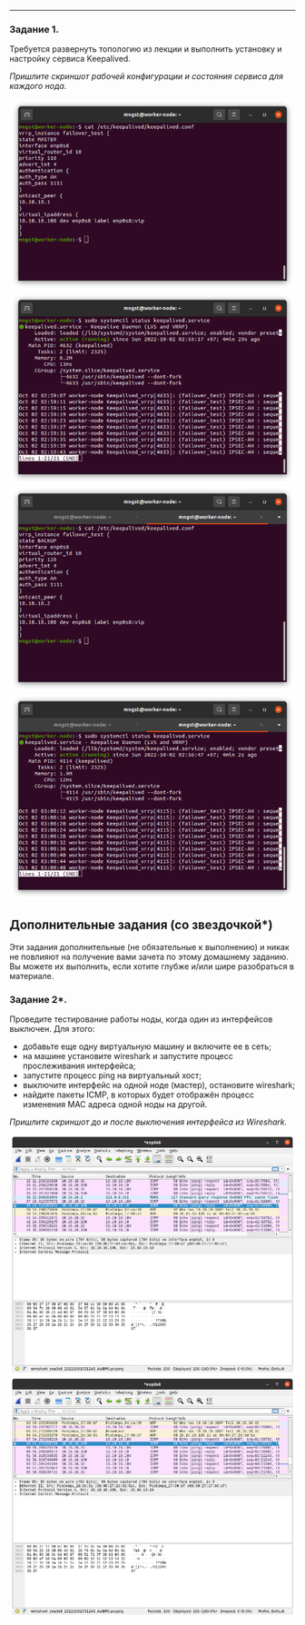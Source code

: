 ---

### Задание 1. 

Требуется развернуть топологию из лекции и выполнить установку и настройку сервиса Keepalived. 

*Пришлите скриншот рабочей конфигурации и состояния сервиса для каждого нода.*

![Скриншот](./Pictures/10.1.1.1.png)
![Скриншот](./Pictures/10.1.1.2.png)
![Скриншот](./Pictures/10.1.1.3.png)
![Скриншот](./Pictures/10.1.1.4.png)

## Дополнительные задания (со звездочкой*)

Эти задания дополнительные (не обязательные к выполнению) и никак не повлияют на получение вами зачета по этому домашнему заданию. Вы можете их выполнить, если хотите глубже и/или шире разобраться в материале.
 
### Задание 2*.

Проведите тестирование работы ноды, когда один из интерфейсов выключен. Для этого:
- добавьте еще одну виртуальную машину и включите ее в сеть;
- на машине установите wireshark и запустите процесс прослеживания интерфейса;
- запустите процесс ping на виртуальный хост;
- выключите интерфейс на одной ноде (мастер), остановите wireshark;
- найдите пакеты ICMP, в которых будет отображён процесс изменения MAC адреса одной ноды на другой. 

 *Пришлите скриншот до и после выключения интерфейса из Wireshark.*

![Скриншот](./Pictures/10.1.2.1.png)
![Скриншот](./Pictures/10.1.2.2.png)
